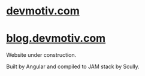 # [devmotiv.com](https://devmotiv.com)
# [blog.devmotiv.com](https://blog.devmotiv.com)
Website under construction.

Built by Angular and compiled to JAM stack by Scully.
